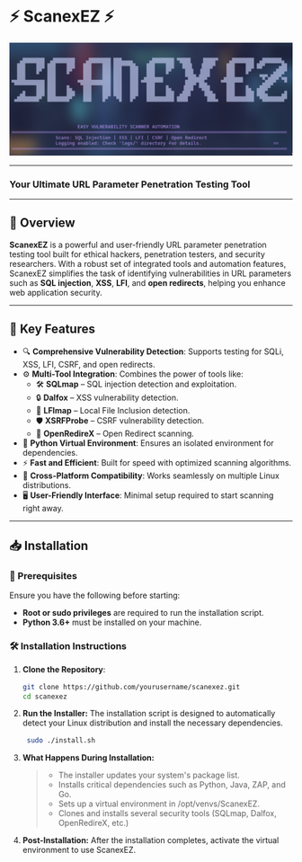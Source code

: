 # ⚡️ ScanexEZ ⚡️
![ScanexEZ Banner](img/logo.png)

---

### **Your Ultimate URL Parameter Penetration Testing Tool**

---

## 🚀 Overview
**ScanexEZ** is a powerful and user-friendly URL parameter penetration testing tool built for ethical hackers, penetration testers, and security researchers. With a robust set of integrated tools and automation features, ScanexEZ simplifies the task of identifying vulnerabilities in URL parameters such as **SQL injection**, **XSS**, **LFI**, and **open redirects**, helping you enhance web application security.

---

## 🎯 Key Features
- 🔍 **Comprehensive Vulnerability Detection**: Supports testing for SQLi, XSS, LFI, CSRF, and open redirects.
- ⚙️ **Multi-Tool Integration**: Combines the power of tools like:
  - 🛠️ **SQLmap** – SQL injection detection and exploitation.
  - 🔒 **Dalfox** – XSS vulnerability detection.
  - 📂 **LFImap** – Local File Inclusion detection.
  - 🛡️ **XSRFProbe** – CSRF vulnerability detection.
  - 🧭 **OpenRedireX** – Open Redirect scanning.
- 🧩 **Python Virtual Environment**: Ensures an isolated environment for dependencies.
- ⚡ **Fast and Efficient**: Built for speed with optimized scanning algorithms.
- 🔄 **Cross-Platform Compatibility**: Works seamlessly on multiple Linux distributions.
- 🖥️ **User-Friendly Interface**: Minimal setup required to start scanning right away.

---

## 📥 Installation

### 🔧 Prerequisites
Ensure you have the following before starting:
- **Root or sudo privileges** are required to run the installation script.
- **Python 3.6+** must be installed on your machine.

### 🛠️ Installation Instructions
1. **Clone the Repository**:
   ```bash
   git clone https://github.com/yourusername/scanexez.git
   cd scanexez
2. **Run the Installer:** The installation script is designed to automatically detect your Linux distribution and        install the necessary dependencies.
   ```bash
    sudo ./install.sh
3. **What Happens During Installation:**
   > - The installer updates your system's package list.
   > - Installs critical dependencies such as Python, Java, ZAP, and Go.
   > - Sets up a virtual environment in /opt/venvs/ScanexEZ.
   > - Clones and installs several security tools (SQLmap, Dalfox, OpenRedireX, etc.)
4. **Post-Installation:** After the installation completes, activate the virtual environment to use ScanexEZ.
